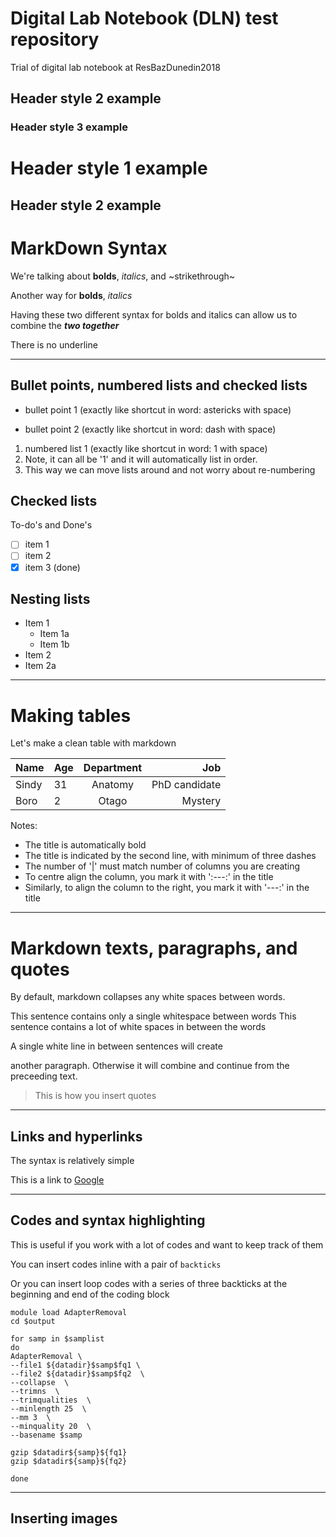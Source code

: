 # Digital Lab Notebook (DLN) test repository
Trial of digital lab notebook at ResBazDunedin2018

## Header style 2 example
### Header style 3 example

Header style 1 example
===
Header style 2 example
---


# MarkDown Syntax
We're talking about **bolds**, *italics*, and ~strikethrough~

Another way for __bolds__, _italics_

Having these two different syntax for bolds and italics can allow us to combine the **_two together_**

There is no underline

-----------------

## Bullet points, numbered lists and checked lists
* bullet point 1 (exactly like shortcut in word: astericks with space)
- bullet point 2 (exactly like shortcut in word: dash with space)

1. numbered list 1 (exactly like shortcut in word: 1 with space)
1. Note, it can all be '1' and it will automatically list in order. 
1. This way we can move lists around and not worry about re-numbering

## Checked lists
To-do's and Done's
- [ ] item 1
- [ ] item 2
- [x] item 3 (done)

## Nesting lists
* Item 1
  * Item 1a
  * Item 1b
 * Item 2
  * Item 2a
  
-------------

# Making tables

Let's make a clean table with markdown

| Name  | Age | Department  | Job |
|---  | --- | :---: | ---: |
| Sindy | 31  | Anatomy | PhD candidate |
| Boro  | 2 | Otago | Mystery |

Notes:
* The title is automatically bold
* The title is indicated by the second line, with minimum of three dashes
* The number of '|' must match number of columns you are creating
* To centre align the column, you mark it with ':---:' in the title
* Similarly, to align the column to the right, you mark it with '---:' in the title


--------------

# Markdown texts, paragraphs, and quotes
By default, markdown collapses any white spaces between words.

This sentence contains only a single whitespace between words
    This      sentence     contains      a lot of       white spaces in between the words


A single white line in between sentences will create

another paragraph.
Otherwise it will combine and continue from the preceeding text.

> This is how you insert quotes


-------
## Links and hyperlinks

The syntax is relatively simple
[]()

This is a link to [Google](https://www.google.com)


---------

## Codes and syntax highlighting
This is useful if you work with a lot of codes and want to keep track of them

You can insert codes inline with a pair of `backticks`

Or you can insert loop codes with a series of three backticks at the beginning and end of the coding block

```
module load AdapterRemoval
cd $output

for samp in $samplist
do
AdapterRemoval \
--file1 ${datadir}$samp$fq1 \
--file2 ${datadir}$samp$fq2  \
--collapse  \
--trimns  \
--trimqualities  \
--minlength 25  \
--mm 3  \
--minquality 20  \
--basename $samp

gzip $datadir${samp}${fq1}
gzip $datadir${samp}${fq2}

done
```

------
## Inserting images
